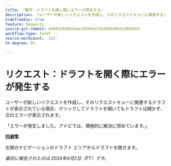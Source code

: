 ```yaml
---
title: 「要求：ドラフトを開く際にエラーが発生する」
description: 「ユーザーが新しいリクエストを作成し、そのリクエストキューに関連するドラフトが表示されている場合、クリックしてドラフトを開いてもドラフトは開かず、エラーが表示されます。 回避策はあります。」
hidefromtoc: true
feature: Requests
source-git-commit: b4044295683aea1d550ad7de2606086e1d89d929
workflow-type: tm+mt
source-wordcount: '111'
ht-degree: 8%

---
```



# リクエスト：ドラフトを開く際にエラーが発生する

ユーザーが新しいリクエストを作成し、そのリクエストキューに関連するドラフトが表示されている場合、クリックしてドラフトを開いてもドラフトは開かず、次のエラーが表示されます。

「エラーが発生しました。アドビでは、積極的に解決に努めています。」

**回避策**

左側のナビゲーションのドラフト エリアからドラフトを開きます。

_最初に報告されたのは 2024年4月2日（PT）です。_

